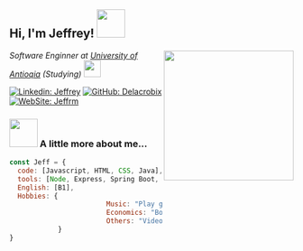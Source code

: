 <h2> Hi, I'm Jeffrey! <img src="https://media.giphy.com/media/VOoHZQ5TfMGQmuAdtV/giphy.gif" width="50"></h2>
<img align='right' src="https://media.giphy.com/media/JCElwGNuZDy9L8POtZ/giphy.gif" width="230">
<p><em>Software Enginner at <a href="https://www.udea.edu.co">University of Antioqia</a> (Studying) <img src="https://media.giphy.com/media/Sh7FMlRTsgB8lO8WKJ/giphy.gif" width="30">
</em></p>

[![Linkedin: Jeffrey](https://img.shields.io/badge/-Jeffrey-blue?style=flat-square&logo=Linkedin&logoColor=white&link=https://www.linkedin.com/in/jeffrey-s-rengifo-marin-b2573722a/)](https://www.linkedin.com/in/jeffrey-s-rengifo-marin-b2573722a/)
[![GitHub: Delacrobix](https://img.shields.io/github/followers/Delacrobix?label=follow&style=social)](https://github.com/Delacrobix)
[![WebSite: Jeffrm](https://img.shields.io/badge/-Personal%20website-yellowgreen)](https://jeffrm.ga)


### <img src="https://media.giphy.com/media/9PrFY6INWWTNORgp2P/giphy.gif" width="50"> A little more about me...  

```javascript
const Jeff = {
  code: [Javascript, HTML, CSS, Java],
  tools: [Node, Express, Spring Boot, MongoDB, MySQL],
  English: [B1],
  Hobbies: {
                        Music: "Play guitar, piano and sing",
                        Economics: "Book reading",
                        Others: "Video Games, photografy"
            }
}
